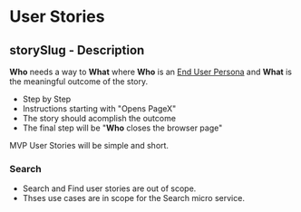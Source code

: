 # User Stories

## storySlug - Description

**Who** needs a way to **What** 
where **Who** is an [End User Persona](https://github.com/agile-learning-institute/mentorHub/blob/main/specifications/PERSONA.md#end-user-personas)
and **What** is the meaningful outcome of the story.
- Step by Step
- Instructions starting with "Opens PageX"
- The story should acomplish the outcome
- The final step will be "**Who** closes the browser page"

MVP User Stories will be simple and short.

### Search
- Search and Find user stories are out of scope. 
- Thses use cases are in scope for the Search micro service.
